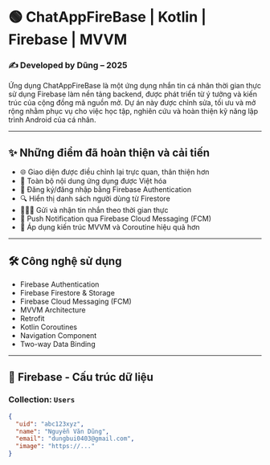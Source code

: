 # 🟢 ChatAppFireBase | Kotlin | Firebase | MVVM

### ✍️ Developed by Dũng – 2025

Ứng dụng ChatAppFireBase là một ứng dụng nhắn tin cá nhân thời gian thực sử dụng Firebase làm nền tảng backend, được phát triển từ ý tưởng và kiến trúc của cộng đồng mã nguồn mở. Dự án này được chỉnh sửa, tối ưu và mở rộng nhằm phục vụ cho việc học tập, nghiên cứu và hoàn thiện kỹ năng lập trình Android của cá nhân.

---

## ✨ Những điểm đã hoàn thiện và cải tiến

- 🌐 Giao diện được điều chỉnh lại trực quan, thân thiện hơn
- 📱 Toàn bộ nội dung ứng dụng được Việt hóa
- 🔑 Đăng ký/đăng nhập bằng Firebase Authentication
- 🔍 Hiển thị danh sách người dùng từ Firestore
- 🧑‍🤝‍🧑 Gửi và nhận tin nhắn theo thời gian thực
- 🔔 Push Notification qua Firebase Cloud Messaging (FCM)
- 🎯 Áp dụng kiến trúc MVVM và Coroutine hiệu quả hơn

---

## 🛠️ Công nghệ sử dụng

- Firebase Authentication
- Firebase Firestore & Storage
- Firebase Cloud Messaging (FCM)
- MVVM Architecture
- Retrofit
- Kotlin Coroutines
- Navigation Component
- Two-way Data Binding

---

## 🔎 Firebase - Cấu trúc dữ liệu

### Collection: `Users`
```json
{
  "uid": "abc123xyz",
  "name": "Nguyễn Văn Dũng",
  "email": "dungbui0403@gmail.com",
  "image": "https://..."
}
